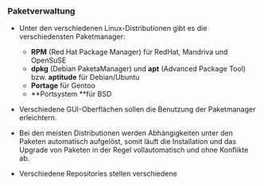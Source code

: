 ### Paketverwaltung

* Unter den verschiedenen Linux-Distributionen gibt es die verschiedensten Paketmanager:
  * **RPM** \(Red Hat Package Manager\) für RedHat, Mandriva und OpenSuSE
  * **dpkg** \(Debian PaketaManager\) und **apt** \(Advanced Package Tool\) bzw. **aptitude** für Debian/Ubuntu
  * **Portage** für Gentoo
  * **Portsystem **für BSD

* Verschiedene GUI-Oberflächen sollen die Benutzung der Paketmanager erleichtern.

* Bei den meisten Distributionen werden Abhängigkeiten unter den Paketen automatisch aufgelöst, somit läuft die Installation und das Upgrade von Paketen in der Regel vollautomatisch und ohne Konflikte ab.

* Verschiedene Repositories stellen verschiedene 



